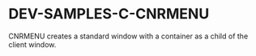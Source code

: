 # DEV-SAMPLES-C-CNRMENU
CNRMENU creates a standard window with a container as a child of the client window.
